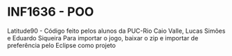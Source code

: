# INF1636 - POO
 Latitude90 - Código feito pelos alunos da PUC-Rio Caio Valle, Lucas Simões e Eduardo Siqueira
 Para importar o jogo, baixar o zip e importar de preferência pelo Eclipse como projeto

